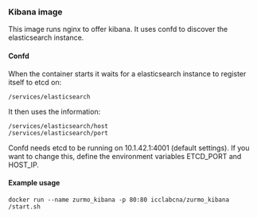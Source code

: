 ### Kibana image
This image runs nginx to offer kibana.
It uses confd to discover the elasticsearch instance.

#### Confd
When the container starts it waits for a elasticsearch instance to register itself to etcd on:

```
/services/elasticsearch
```

It then uses the information:

```
/services/elasticsearch/host
/services/elasticsearch/port
```

Confd needs etcd to be running on 10.1.42.1:4001 (default settings). If you want to change this, define the environment variables ETCD_PORT and HOST_IP.

#### Example usage
```
docker run --name zurmo_kibana -p 80:80 icclabcna/zurmo_kibana /start.sh
```